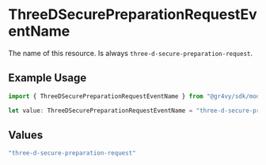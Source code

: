 # ThreeDSecurePreparationRequestEventName

The name of this resource. Is always `three-d-secure-preparation-request`.

## Example Usage

```typescript
import { ThreeDSecurePreparationRequestEventName } from "@gr4vy/sdk/models/components";

let value: ThreeDSecurePreparationRequestEventName = "three-d-secure-preparation-request";
```

## Values

```typescript
"three-d-secure-preparation-request"
```